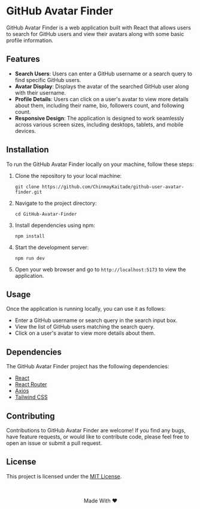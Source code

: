 # GitHub Avatar Finder

GitHub Avatar Finder is a web application built with React that allows users to search for GitHub users and view their avatars along with some basic profile information.

## Features

- **Search Users**: Users can enter a GitHub username or a search query to find specific GitHub users.
- **Avatar Display**: Displays the avatar of the searched GitHub user along with their username.
- **Profile Details**: Users can click on a user's avatar to view more details about them, including their name, bio, followers count, and following count.
- **Responsive Design**: The application is designed to work seamlessly across various screen sizes, including desktops, tablets, and mobile devices.

## Installation

To run the GitHub Avatar Finder locally on your machine, follow these steps:

1. Clone the repository to your local machine:
   ```
   git clone https://github.com/ChinmayKaitade/github-user-avatar-finder.git
   ```

2. Navigate to the project directory:
   ```
   cd GitHub-Avatar-Finder
   ```

3. Install dependencies using npm:
   ```
   npm install
   ```

4. Start the development server:
   ```
   npm run dev
   ```

5. Open your web browser and go to `http://localhost:5173` to view the application.

## Usage

Once the application is running locally, you can use it as follows:

- Enter a GitHub username or search query in the search input box.
- View the list of GitHub users matching the search query.
- Click on a user's avatar to view more details about them.

## Dependencies

The GitHub Avatar Finder project has the following dependencies:

- [React](https://reactjs.org/)
- [React Router](https://reactrouter.com/)
- [Axios](https://axios-http.com/)
- [Tailwind CSS](https://tailwindcss.com/)

## Contributing

Contributions to GitHub Avatar Finder are welcome! If you find any bugs, have feature requests, or would like to contribute code, please feel free to open an issue or submit a pull request.

## License

This project is licensed under the [MIT License](https://github.com/subhranil002/GitHub-Avatar-Finder?tab=MIT-1-ov-file).
<br/><br/><br/>
<p align="center">Made With ❤️</p>
